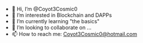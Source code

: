 - 👋 Hi, I’m @Coyot3Cosmic0
- 👀 I’m interested in Blockchain and DAPPs
- 🌱 I’m currently learning "the basics"
- 💞️ I’m looking to collaborate on ...
- 📫 How to reach me: Coyot3Cosmic0@hotmail.com

<!---
Coyot3Cosmic0/Coyot3Cosmic0 is a ✨ special ✨ repository because its `README.md` (this file) appears on your GitHub profile.
You can click the Preview link to take a look at your changes.
--->
